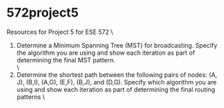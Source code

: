# 572project5
Resources for Project 5 for ESE 572 \

1. Determine a Minimum Spanning Tree (MST) for broadcasting. Specify the algorithm
you are using and show each iteration as part of determining the final MST pattern. \
\
2. Determine the shortest path between the following pairs of nodes: (A, J), (B,I), (A,G),
(E,F), (B,J), and (D,G). Specify which algorithm you are using and show each
iteration as part of determining the final routing patterns \
